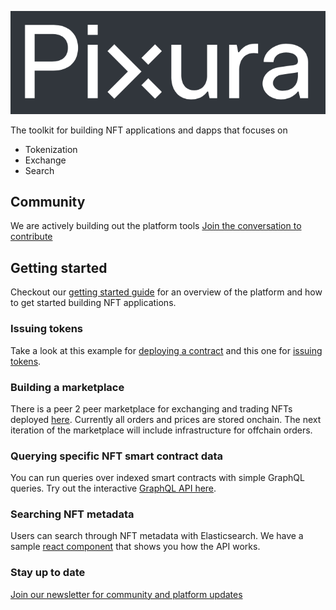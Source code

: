 
![Pixura Inc Logo](https://github.com/Pixura/pixura-docs/blob/master/assets/Screen%20Shot%202018-10-26%20at%208.21.19%20AM.png?raw=true)

The toolkit for building NFT applications and dapps that focuses on
* Tokenization
* Exchange
* Search

## Community
We are actively building out the platform tools
[Join the conversation to contribute](https://t.me/pixura)

## Getting started
Checkout our [getting started guide](https://github.com/Pixura/pixura-docs/blob/master/getting-started.md) for an overview of the platform and how to get started building NFT applications. 

### Issuing tokens
Take a look at this example for [deploying a contract](https://github.com/Pixura/pixura-docs/blob/master/examples/javascript/createNFTContract.js) and this one for [issuing tokens](https://github.com/Pixura/pixura-docs/blob/master/examples/javascript/createNFT.js). 

### Building a marketplace
There is a peer 2 peer marketplace for exchanging and trading NFTs deployed [here](https://ropsten.etherscan.io/address/0x5ab0bc9fb287f1aab5e8a6724b5020317100d721). Currently all orders and prices are stored onchain. The next iteration of the marketplace will include infrastructure for offchain orders.

### Querying specific NFT smart contract data
You can run queries over indexed smart contracts with simple GraphQL queries. Try out the interactive [GraphQL API here](https://ropsten-api.pixura.io/graphiql).

### Searching NFT metadata
Users can search through NFT metadata with Elasticsearch. We have a sample [react component](https://github.com/Pixura/pixura-react-sdk) that shows you how the API works. 

### Stay up to date
[Join our newsletter for community and platform updates](http://eepurl.com/dmmVnH)

